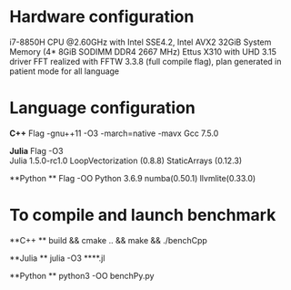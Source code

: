 

# Hardware configuration

i7-8850H CPU @2.60GHz with Intel SSE4.2, Intel AVX2
32GiB System Memory (4* 8GiB SODIMM DDR4 2667 MHz)
Ettus X310 with UHD 3.15 driver
FFT realized with FFTW 3.3.8 (full compile flag), plan generated in patient mode for all language

# Language configuration

**C++**
    Flag -gnu++11 -O3 -march=native -mavx 
    Gcc 7.5.0


**Julia**
    Flag -O3	
    Julia 1.5.0-rc1.0
    LoopVectorization (0.8.8)
    StaticArrays (0.12.3)

**Python **
    Flag -OO
    Python 3.6.9
    numba(0.50.1) 
    llvmlite(0.33.0)
    
    
# To compile and launch benchmark

**C++ **
build  && cmake .. && make && ./benchCpp

**Julia **
julia -O3 ****.jl

**Python **
python3 -OO benchPy.py
